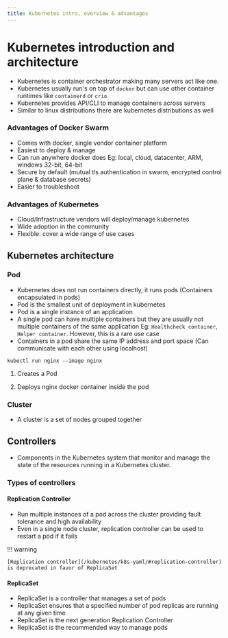 ```yaml
---
title: Kubernetes intro, overview & advantages
---
```


# Kubernetes introduction and architecture

- Kubernetes is container orchestrator making many servers act like one.
- Kubernetes usually run's on top of `docker` but can use other container runtimes like `containerd` or `crio`
- Kubernetes provides API/CLI to manage containers across servers
- Similar to linux distributions there are kubernetes distributions as well

### Advantages of Docker Swarm
- Comes with docker, single vendor container platform
- Easiest to deploy & manage
- Can run anywhere docker does Eg: local, cloud, datacenter, ARM, windows 32-bit, 64-bit
- Secure by default (mutual tls authentication in swarm, encrypted control plane & database secrets)
- Easier to troubleshoot

### Advantages of Kubernetes
- Cloud/Infrastructure vendors will deploy/manage kubernetes
- Wide adoption in the community
- Flexible: cover a wide range of use cases


## Kubernetes architecture

### Pod

- Kubernetes does not run containers directly, it runs pods (Containers encapsulated in pods)
- Pod is the smallest unit of deployment in kubernetes
- Pod is a single instance of an application
- A single pod can have multiple containers but they are usually not multiple containers of the same application Eg: `Healthcheck container`, `Helper container`. However, this is a rare use case
- Containers in a pod share the same IP address and port space (Can communicate with each other using localhost)

```
kubectl run nginx --image nginx
```

1. Creates a Pod

2. Deploys nginx docker container inside the pod

### Cluster

- A cluster is a set of nodes grouped together

<!-- `kubelet` - Kubernetes agent running on every node.

`control plane` - A set of container that manage the clusters(Also called master). Similar to manager in swarm.
  - Includes API server, scheduler, controller manager, etcd
-->

## Controllers

- Components in the Kubernetes system that monitor and manage the state of the resources running in a Kubernetes cluster.

### Types of controllers

#### Replication Controller

- Run multiple instances of a pod across the cluster providing fault tolerance and high availability
- Even in a single node cluster, replication controller can be used to restart a pod if it fails

!!! warning

    [Replication controller](/kubernetes/k8s-yaml/#replication-controller) is deprecated in favor of ReplicaSet


#### ReplicaSet

- ReplicaSet is a controller that manages a set of pods
- ReplicaSet ensures that a specified number of pod replicas are running at any given time
- ReplicaSet is the next generation Replication Controller
- ReplicaSet is the recommended way to manage pods



<!-- - Deployment

- ReplicaSet

- StatefulSet

- Job -->